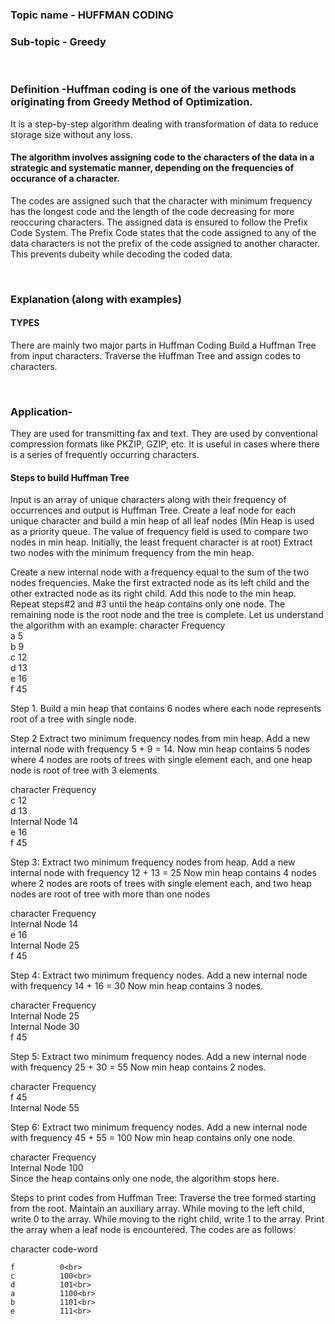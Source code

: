 ### Topic name - HUFFMAN CODING
### Sub-topic - Greedy

<br>

### Definition -Huffman coding is one of the various methods originating from Greedy Method of Optimization. 
It is a step-by-step algorithm dealing with transformation of data to reduce storage size without any loss.  

#### The algorithm involves assigning code to the characters of the data in a strategic and systematic manner, depending on the frequencies of occurance of a character.
The codes are assigned such that the character with minimum frequency has the longest code and the length of the code decreasing for more reoccuring characters.
The assigned data is ensured to follow the Prefix Code System.
The Prefix Code states that the code assigned to any of the data characters is not the prefix of the code assigned to another character.
This prevents dubeity while decoding the coded data.

<br>

### Explanation (along with examples)
#### TYPES
There are mainly two major parts in Huffman Coding
Build a Huffman Tree from input characters.
Traverse the Huffman Tree and assign codes to characters.

<br>

### Application-
They are used for transmitting fax and text.
They are used by conventional compression formats like PKZIP, GZIP, etc.
 It is useful in cases where there is a series of frequently occurring characters.
#### Steps to build Huffman Tree
Input is an array of unique characters along with their frequency of occurrences and output is Huffman Tree. 
Create a leaf node for each unique character and build a min heap of all leaf nodes (Min Heap is used as a priority queue. The value of frequency field is used to compare two nodes in min heap. Initially, the least frequent character is at root)
Extract two nodes with the minimum frequency from the min heap.
 
Create a new internal node with a frequency equal to the sum of the two nodes frequencies. Make the first extracted node as its left child and the other extracted node as its right child. Add this node to the min heap.
Repeat steps#2 and #3 until the heap contains only one node. The remaining node is the root node and the tree is complete.
Let us understand the algorithm with an example:
character   Frequency<br>
    a           5<br>
    b           9<br>
    c           12<br>
    d           13<br>
    e           16<br>
    f           45<br>


Step 1. Build a min heap that contains 6 nodes where each node represents root of a tree with single node.

Step 2 Extract two minimum frequency nodes from min heap. Add a new internal node with frequency 5 + 9 = 14. 
Now min heap contains 5 nodes where 4 nodes are roots of trees with single element each, and one heap node is root of tree with 3 elements

character           Frequency<br>
       c               12<br>
       d               13<br>
 Internal Node         14<br>
       e               16<br>
       f                45<br>

Step 3: Extract two minimum frequency nodes from heap. Add a new internal node with frequency 12 + 13 = 25
Now min heap contains 4 nodes where 2 nodes are roots of trees with single element each, and two heap nodes are root of tree with more than one nodes

character           Frequency<br>
Internal Node          14<br>
       e               16<br>
Internal Node          25<br>
       f               45<br>

Step 4: Extract two minimum frequency nodes. Add a new internal node with frequency 14 + 16 = 30 
Now min heap contains 3 nodes.

character          Frequency<br>
Internal Node         25<br>
Internal Node         30<br>
      f               45 <br>

Step 5: Extract two minimum frequency nodes. Add a new internal node with frequency 25 + 30 = 55
Now min heap contains 2 nodes.

character     Frequency<br>
       f         45<br>
Internal Node    55<br>

Step 6: Extract two minimum frequency nodes. Add a new internal node with frequency 45 + 55 = 100
Now min heap contains only one node.

character      Frequency<br>
Internal Node    100<br>
Since the heap contains only one node, the algorithm stops here.

Steps to print codes from Huffman Tree:
Traverse the tree formed starting from the root. Maintain an auxiliary array. While moving to the left child, write 0 to the array. While moving to the right child, write 1 to the array. Print the array when a leaf node is encountered.
The codes are as follows:

character    code-word<br>

    f          0<br>
    c          100<br>
    d          101<br>
    a          1100<br>
    b          1101<br>
    e          111<br>


<br>
